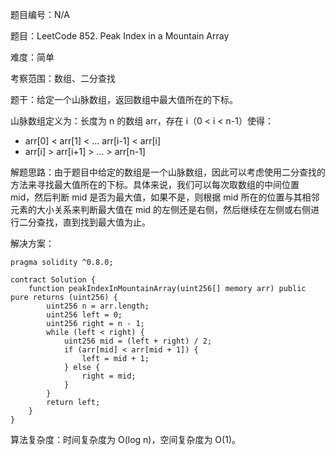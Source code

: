 题目编号：N/A

题目：LeetCode 852. Peak Index in a Mountain Array

难度：简单

考察范围：数组、二分查找

题干：给定一个山脉数组，返回数组中最大值所在的下标。

山脉数组定义为：长度为 n 的数组 arr，存在 i（0 < i < n-1）使得：

- arr[0] < arr[1] < ... arr[i-1] < arr[i]
- arr[i] > arr[i+1] > ... > arr[n-1]

解题思路：由于题目中给定的数组是一个山脉数组，因此可以考虑使用二分查找的方法来寻找最大值所在的下标。具体来说，我们可以每次取数组的中间位置 mid，然后判断 mid 是否为最大值，如果不是，则根据 mid 所在的位置与其相邻元素的大小关系来判断最大值在 mid 的左侧还是右侧，然后继续在左侧或右侧进行二分查找，直到找到最大值为止。

解决方案：

```
pragma solidity ^0.8.0;

contract Solution {
    function peakIndexInMountainArray(uint256[] memory arr) public pure returns (uint256) {
        uint256 n = arr.length;
        uint256 left = 0;
        uint256 right = n - 1;
        while (left < right) {
            uint256 mid = (left + right) / 2;
            if (arr[mid] < arr[mid + 1]) {
                left = mid + 1;
            } else {
                right = mid;
            }
        }
        return left;
    }
}
```

算法复杂度：时间复杂度为 O(log n)，空间复杂度为 O(1)。